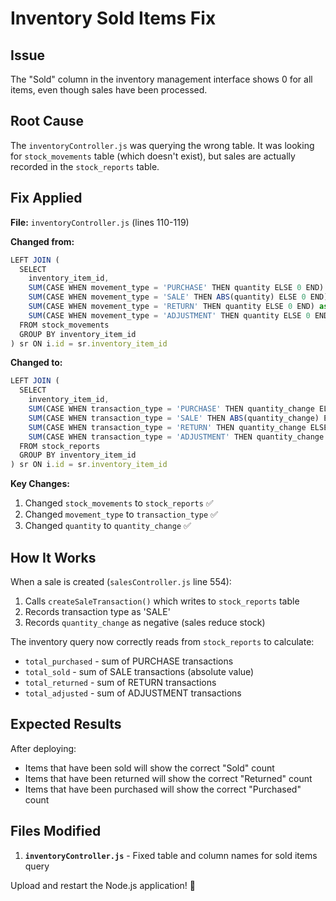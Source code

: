 # Inventory Sold Items Fix

## Issue

The "Sold" column in the inventory management interface shows 0 for all items, even though sales have been processed.

## Root Cause

The `inventoryController.js` was querying the wrong table. It was looking for `stock_movements` table (which doesn't exist), but sales are actually recorded in the `stock_reports` table.

## Fix Applied

**File:** `inventoryController.js` (lines 110-119)

**Changed from:**
```javascript
LEFT JOIN (
  SELECT 
    inventory_item_id,
    SUM(CASE WHEN movement_type = 'PURCHASE' THEN quantity ELSE 0 END) as total_purchased,
    SUM(CASE WHEN movement_type = 'SALE' THEN ABS(quantity) ELSE 0 END) as total_sold,
    SUM(CASE WHEN movement_type = 'RETURN' THEN quantity ELSE 0 END) as total_returned,
    SUM(CASE WHEN movement_type = 'ADJUSTMENT' THEN quantity ELSE 0 END) as total_adjusted
  FROM stock_movements 
  GROUP BY inventory_item_id
) sr ON i.id = sr.inventory_item_id
```

**Changed to:**
```javascript
LEFT JOIN (
  SELECT 
    inventory_item_id,
    SUM(CASE WHEN transaction_type = 'PURCHASE' THEN quantity_change ELSE 0 END) as total_purchased,
    SUM(CASE WHEN transaction_type = 'SALE' THEN ABS(quantity_change) ELSE 0 END) as total_sold,
    SUM(CASE WHEN transaction_type = 'RETURN' THEN quantity_change ELSE 0 END) as total_returned,
    SUM(CASE WHEN transaction_type = 'ADJUSTMENT' THEN quantity_change ELSE 0 END) as total_adjusted
  FROM stock_reports 
  GROUP BY inventory_item_id
) sr ON i.id = sr.inventory_item_id
```

**Key Changes:**
1. Changed `stock_movements` to `stock_reports` ✅
2. Changed `movement_type` to `transaction_type` ✅
3. Changed `quantity` to `quantity_change` ✅

## How It Works

When a sale is created (`salesController.js` line 554):
1. Calls `createSaleTransaction()` which writes to `stock_reports` table
2. Records transaction type as 'SALE' 
3. Records `quantity_change` as negative (sales reduce stock)

The inventory query now correctly reads from `stock_reports` to calculate:
- `total_purchased` - sum of PURCHASE transactions
- `total_sold` - sum of SALE transactions (absolute value)
- `total_returned` - sum of RETURN transactions
- `total_adjusted` - sum of ADJUSTMENT transactions

## Expected Results

After deploying:
- Items that have been sold will show the correct "Sold" count
- Items that have been returned will show the correct "Returned" count
- Items that have been purchased will show the correct "Purchased" count

## Files Modified

1. **`inventoryController.js`** - Fixed table and column names for sold items query

Upload and restart the Node.js application! 🎉



